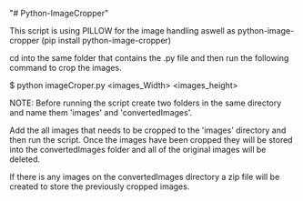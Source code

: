 "# Python-ImageCropper" 

This script is using PILLOW for the image handling aswell as python-image-cropper (pip install python-image-cropper)

cd into the same folder that contains the .py file and then run the following command to crop the images.

$ python imageCroper.py <images_Width> <images_height> 


NOTE: Before running the script create two folders in the same directory and name them 'images' and 'convertedImages'.

Add the all images that needs to be cropped to the 'images' directory and then run the script.
Once the images have been cropped they will be stored into the convertedImages folder and all of the original images will be deleted.

If there is any images on the convertedImages directory a zip file will be created to store the previously cropped images. 
